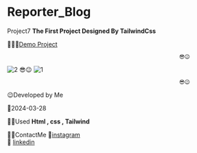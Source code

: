 # Reporter_Blog
 Project7
 **The First Project Designed By TailwindCss**



👩‍💻😎[Demo Project](https://fatememohamadian.github.io/Reporter_tailwind/)

                                                            😎😉  
                                                          
![2](https://github.com/fatemeMohamadian/Project6-Bootstrap/assets/155579918/15c91542-e4d5-4507-a354-88245f5841cc)
                                                            😎😉
![1](https://github.com/fatemeMohamadian/Project6-Bootstrap/assets/155579918/aaa35d10-a13c-4d40-a14e-283642eb829c)

                                                            😎😉  

 😉Developed by Me

 📅2024-03-28

 👩‍💻Used **Html , css , Tailwind** 

 📲📞ContactMe 
 🔗[instagram](https://www.instagram.com/fateme_mohamadiian.fed)       
 🔗 [linkedin](https://www.linkedin.com/in/fateme-mohamadian-dev0824)

